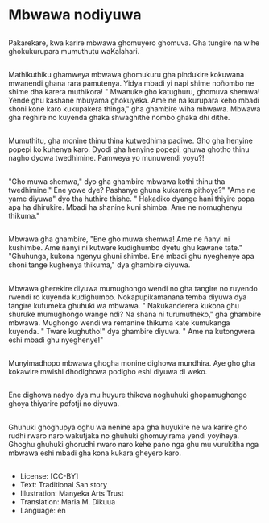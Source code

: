 # Mbwawa nodiyuwa

##
Pakarekare, kwa karire mbwawa ghomuyero ghomuva. Gha tungire na wihe ghokukurupara mumuthutu waKalahari.

##
Mathikuthiku ghamweya mbwawa ghomukuru gha pindukire kokuwana mwanendi ghana rara pamutenya. Yidya mbadi yi napi shime noñombo ne shime dha karera muthikora! " Mwanuke gho katughuru, ghomuva shemwa! Yende ghu kashane mbuyama ghokuyeka. Ame ne na kurupara keho mbadi shoni kone karo kukupakera thinga," gha ghambire wiha mbwawa. Mbwawa gha reghire no kuyenda ghaka shwaghithe ñombo ghaka dhi dithe.

##
Mumuthitu, gha monine thinu thina kutwedhima padiwe. Gho gha henyine popepi ko kuhenya karo. Dyodi gha henyine popepi, ghuwa ghotho thinu nagho dyowa twedhimine. Pamweya yo munuwendi yoyu?!

##
"Gho muwa shemwa," dyo gha ghambire mbwawa kothi thinu tha twedhimine." Ene yowe dye? Pashanye ghuna kukarera pithoye?" "Ame ne yame diyuwa" dyo tha huthire thishe. " Hakadiko dyange hani thiyire popa apa ha dhirukire. Mbadi ha shanine kuni shimba. Ame ne nomughenyu thikuma."

##
Mbwawa gha ghambire, "Ene gho muwa shemwa! Ame ne ñanyi ni kushimbe. Ame ñanyi ni kutware kudighumbo dyetu ghu kawane tate." "Ghuhunga, kukona ngenyu ghuni shimbe. Ene mbadi ghu nyeghenye apa shoni tange kughenya thikuma," dya ghambire diyuwa.

##
Mbwawa gherekire diyuwa mumughongo wendi no gha tangire no ruyendo rwendi ro kuyenda kudighumbo. Nokapupikamanana temba diyuwa dya tangire kutumeka ghuhuki wa mbwawa. " Nakukanderera kukona ghu shuruke mumughongo wange ndi? Na shana ni turumutheko," gha ghambire mbwawa. Mughongo wendi wa remanine thikuma kate kumukanga kuyenda. " Tware kughutho!" dya ghambire diyuwa. " Ame na kutongwera eshi mbadi ghu nyeghenye!"

##
Munyimadhopo mbwawa ghogha monine dighowa mundhira. Aye gho gha kokawire mwishi dhodighowa podigho eshi diyuwa di weko.

##
Ene dighowa nadyo dya mu huyure thikova noghuhuki ghopamughongo ghoya thiyarire pofotji no diyuwa.

##
Ghuhuki ghoghupya oghu wa nenine apa gha huyukire ne wa karire gho rudhi rwaro naro wakutjaka no ghuhuki ghomuyirama yendi yoyiheya. Ghoghu ghuhuki ghorudhi rwaro naro kehe pano nga ghu mu vurukitha nga mbwawa eshi mbadi gha kona kukara gheyero karo.

##
* License: [CC-BY]
* Text: Traditional San story
* Illustration: Manyeka Arts Trust
* Translation: Maria M. Dikuua
* Language: en
